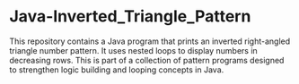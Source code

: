 # Java-Inverted_Triangle_Pattern
This repository contains a Java program that prints an inverted right-angled triangle number pattern. It uses nested loops to display numbers in decreasing rows. This is part of a collection of pattern programs designed to strengthen logic building and looping concepts in Java.
